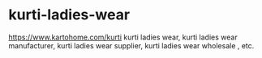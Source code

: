 # kurti-ladies-wear
https://www.kartohome.com/kurti kurti ladies wear, kurti ladies wear manufacturer, kurti ladies wear supplier, kurti ladies wear wholesale , etc.

